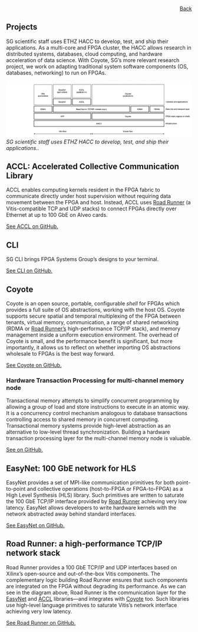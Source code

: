 <div id="readme" class="Box-body readme blob js-code-block-container">
<article class="markdown-body entry-content p-3 p-md-6" itemprop="text">
<p align="right">
<a href="https://github.com/fpgasystems/hacc/blob/main/README.md">Back</a>
</p>

# Projects
SG scientific staff uses ETHZ HACC to develop, test, and ship their applications. As a multi-core and FPGA cluster, the HACC allows research in distributed systems, databases, cloud computing, and hardware acceleration of data science. With Coyote, SG’s more relevant research project, we work on adapting traditional system software components (OS, databases, networking) to run on FPGAs.

![SG scientific staff uses ETHZ HACC to develop, test, and ship their applications..](../imgs/projects.png "SG scientific staff uses ETHZ HACC to develop, test, and ship their applications..")
*SG scientific staff uses ETHZ HACC to develop, test, and ship their applications..*

## ACCL: Accelerated Collective Communication Library
ACCL enables computing kernels resident in the FPGA fabric to communicate directly under host supervision without requiring data movement between the FPGA and host. Instead, ACCL uses [Road Runner](#road-runner-a-high-performance-tcpip-network-stack) (a Vitis-compatible TCP and UDP stacks) to connect FPGAs directly over Ethernet at up to 100 GbE on Alveo cards.

[See ACCL on GitHub.](https://github.com/Xilinx/ACCL)

## CLI
SG CLI brings FPGA Systems Group’s designs to your terminal.

[See CLI on GitHub.](https://github.com/fpgasystems/hacc/blob/main/docs/CLI.md)

## Coyote
Coyote is an open source, portable, configurable *shell* for FPGAs which provides a full suite of OS abstractions, working with the host OS. Coyote supports secure spatial and temporal multiplexing of the FPGA between tenants, virtual memory, communication, a range of shared networking (RDMA or [Road Runner’s](#road-runner-a-high-performance-tcpip-network-stack) high-performance TCP/IP stack), and memory management inside a uniform execution environment. The overhead of Coyote is small, and the performance benefit is significant, but more importantly, it allows us to reflect on whether importing OS abstractions wholesale to FPGAs is the best way forward.

[See Coyote on GitHub.](https://github.com/fpgasystems/Coyote)

### Hardware Transaction Processing for multi-channel memory node
Transactional memory attempts to simplify concurrent programming by allowing a group of load and store instructions to execute in an atomic way. It is a concurrency control mechanism analogous to database transactions controlling access to shared memory in concurrent computing. Transactional memory systems provide high-level abstraction as an alternative to low-level thread synchronization. Building a hardware transaction processing layer for the multi-channel memory node is valuable.

[See on GitHub.](https://github.com/rbshi/dlm)

## EasyNet: 100 GbE network for HLS
EasyNet provides a set of MPI-like communication primitives for both point-to-point and collective operations (host-to-FPGA or FPGA-to-FPGA) as a High Level Synthesis (HLS) library. Such primitives are written to saturate the 100 GbE TCP/IP interface provided by [Road Runner](#road-runner-a-high-performance-tcpip-network-stack) achieving very low latency. EasyNet allows developers to write hardware kernels with the network abstracted away behind standard interfaces.

[See EasyNet on GitHub.](https://github.com/fpgasystems/Vitis_with_100Gbps_TCP-IP)

## Road Runner: a high-performance TCP/IP network stack
Road Runner provides a 100 GbE TCP/IP and UDP interfaces based on Xilinx’s open-source and out-of-the-box Vitis components. The complementary logic building Road Runner ensures that such components are integrated on the FPGA without degrading its performance. As we can see in the diagram above, Road Runner is the communication layer for the [EasyNet](#easynet-100-gbe-network-for-hls) and [ACCL](#accl-accelerated-collective-communication-library) libraries—and integrates with [Coyote](#coyote) too. Such libraries use high-level language primitives to saturate Vitis’s network interface achieving very low latency.

[See Road Runner on GitHub.](https://github.com/fpgasystems/Vitis_with_100Gbps_TCP-IP)
